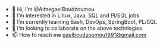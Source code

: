 - 👋 Hi, I’m @AimegaelBoudzoumou
- 👀 I’m interested in Linux, Java, SQL and Pl/SQL jobs
- 🌱 I’m currently learning Bash, DevOps, SpringBoot, PL/SQL
- 💞️ I’m looking to collaborate on the above technlogies
- 📫 How to reach me gaelboudzoumou1991@gmail.com

<!---
AimegaelBoudzoumou/AimegaelBoudzoumou is a ✨ special ✨ repository because its `README.md` (this file) appears on your GitHub profile.
You can click the Preview link to take a look at your changes.
--->
